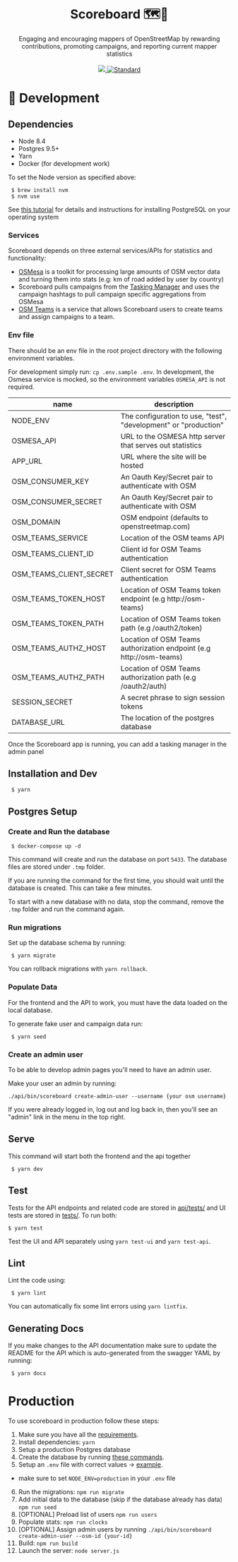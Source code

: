 
<h1 align="center">Scoreboard 🗺🎯</h1>

<div align="center">
Engaging and encouraging mappers of OpenStreetMap by rewarding contributions, promoting campaigns, and reporting current mapper statistics
</div>

<br />
<div align="center">
  <a href="https://circleci.com/gh/developmentseed/scoreboard">
    <img src="https://circleci.com/gh/developmentseed/scoreboard.png" />
  </a>
  <a href="https://standardjs.com">
    <img src="https://img.shields.io/badge/code%20style-standard-brightgreen.svg?style=flat-square"
      alt="Standard" />
  </a>
</div>

# 🔨 Development

## Dependencies
- Node 8.4
- Postgres 9.5+
- Yarn
- Docker (for development work)

To set the Node version as specified above:

     $ brew install nvm
     $ nvm use

See [this tutorial](https://www.postgresql.org/download/) for details and instructions for installing PostgreSQL on your operating system

### Services
Scoreboard depends on three external services/APIs for statistics and functionality:
- [OSMesa](https://github.com/azavea/osmesa) is a toolkit for processing large amounts of OSM vector data and turning them into stats (e.g: km of road added by user by country)
- Scoreboard pulls campaigns from the [Tasking Manager](https://github.com/hotosm/tasking-manager) and uses the campaign hashtags to pull campaign specific aggregations from OSMesa
- [OSM Teams](https://github.com/developmentseed/osm-teams) is a service that allows Scoreboard users to create teams and assign campaigns to a team.

### Env file

There should be an env file in the root project directory with the following environment variables.

For development simply run: `cp .env.sample .env`. In development, the Osmesa service is mocked, so the environment variables `OSMESA_API` is not required.

| name | description
| ---  | -----
| NODE_ENV | The configuration to use, "test", "development" or "production"
| OSMESA_API | URL to the OSMESA http server that serves out statistics
| APP_URL | URL where the site will be hosted
| OSM_CONSUMER_KEY | An Oauth Key/Secret pair to authenticate with OSM
| OSM_CONSUMER_SECRET | An Oauth Key/Secret pair to authenticate with OSM
| OSM_DOMAIN | OSM endpoint (defaults to openstreetmap.com)
| OSM_TEAMS_SERVICE | Location of the OSM teams API
| OSM_TEAMS_CLIENT_ID | Client id for OSM Teams authentication
| OSM_TEAMS_CLIENT_SECRET | Client secret for OSM Teams authentication
| OSM_TEAMS_TOKEN_HOST | Location of OSM Teams token endpoint (e.g http://osm-teams)
| OSM_TEAMS_TOKEN_PATH | Location of OSM Teams token path (e.g /oauth2/token)
| OSM_TEAMS_AUTHZ_HOST | Location of OSM Teams authorization endpoint (e.g http://osm-teams)
| OSM_TEAMS_AUTHZ_PATH | Location of OSM Teams authorization path (e.g /oauth2/auth)
| SESSION_SECRET | A secret phrase to sign session tokens
| DATABASE_URL | The location of the postgres database

Once the Scoreboard app is running, you can add a tasking manager in the admin panel


## Installation and Dev

     $ yarn

## Postgres Setup

### Create and Run the database

     $ docker-compose up -d

This command will create and run the database on port `5433`. The database files are stored under `.tmp` folder.

If you are running the command for the first time, you should wait until the database is created. This can take a few minutes.

To start with a new database with no data, stop the command, remove the `.tmp` folder and run the command again.

### Run migrations

Set up the database schema by running:

     $ yarn migrate

You can rollback migrations with `yarn rollback`.

### Populate Data
For the frontend and the API to work, you must have the data loaded on the local database.

To generate fake user and campaign data run:

     $ yarn seed

### Create an admin user

To be able to develop admin pages you'll need to have an admin user.

Make your user an admin by running:

```
./api/bin/scoreboard create-admin-user --username {your osm username}
```

If you were already logged in, log out and log back in, then you'll see an "admin" link in the menu in the top right.

## Serve

This command will start both the frontend and the api together

     $ yarn dev

## Test

Tests for the API endpoints and related code are stored in [api/tests/](api/tests/) and UI tests are stored in [tests/](tests/). To run both:

    $ yarn test

Test the UI and API separately using `yarn test-ui` and `yarn test-api`.

## Lint

Lint the code using:

     $ yarn lint

You can automatically fix some lint errors using `yarn lintfix`.

## Generating Docs

If you make changes to the API documentation make sure to update the README for the API which is auto-generated from the swagger YAML by running:

     $ yarn docs

# Production

To use scoreboard in production follow these steps:

1. Make sure you have all the [requirements](#dependencies).
2. Install dependencies: `yarn`
3. Setup a production Postgres database
4. Create the database by running [these commands](scripts/create-dev-db.sh).
5. Setup an `.env` file with correct values -> [example](.env.sample).
  - make sure to set `NODE_ENV=production` in your `.env` file
6. Run the migrations: `npm run migrate`
7. Add initial data to the database (skip if the database already has data) `npm run seed`
8. [OPTIONAL] Preload list of users `npm run users`
9. Populate stats: `npm run clocks`
10. [OPTIONAL] Assign admin users by running `./api/bin/scoreboard create-admin-user --osm-id {your-id}`
11. Build: `npm run build`
12. Launch the server: `node server.js`
